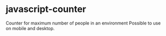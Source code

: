 # javascript-counter
Counter for maximum number of people in an environment
Possible to use on mobile and desktop.
